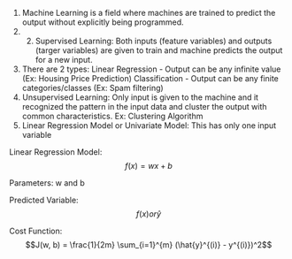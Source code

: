 1. Machine Learning is a field where machines are trained to predict the output without explicitly being programmed.
2. 2. Supervised Learning: Both inputs (feature variables) and outputs (targer variables) are given to train and machine predicts the output for a new input.
3. There are 2 types: Linear Regression - Output can be any infinite value (Ex: Housing Price Prediction) Classification - Output can be any finite categories/classes (Ex: Spam filtering)
4. Unsupervised Learning: Only input is given to the machine and it recognized the pattern in the input data and cluster the output with common characteristics. Ex: Clustering Algorithm
5. Linear Regression Model or Univariate Model: This has only one input variable

Linear Regression Model: $$f(x) = wx + b$$

Parameters: w and b

Predicted Variable: $$f(x) or \hat{y}$$

Cost Function: $$J(w, b) = \frac{1}{2m} \sum_{i=1}^{m} (\hat{y}^{(i)} - y^{(i)})^2$$
